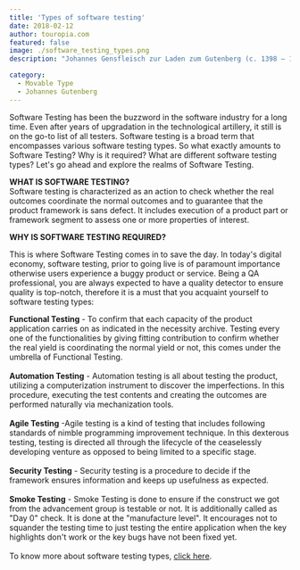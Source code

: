 ```yaml
---
title: 'Types of software testing'
date: 2018-02-12
author: touropia.com
featured: false
image: ./software_testing_types.png
description: "Johannes Gensfleisch zur Laden zum Gutenberg (c. 1398 – 1468) was a German blacksmith, goldsmith, printer,"

category:
  - Movable Type
  - Johannes Gutenberg
---
```



Software Testing has been the buzzword in the software industry for a
long time. Even after years of upgradation in the technological
artillery, it still is on the go-to list of all testers. Software
testing is a broad term that encompasses various software testing types.
So what exactly amounts to Software Testing? Why is it required? What
are different software testing types? Let's go ahead and explore the
realms of Software Testing.

**WHAT IS SOFTWARE TESTING?**\
 Software testing is characterized as an action to check whether the
real outcomes coordinate the normal outcomes and to guarantee that the
product framework is sans defect. It includes execution of a product
part or framework segment to assess one or more properties of interest.

**WHY IS SOFTWARE TESTING REQUIRED?**

This is where Software Testing comes in to save the day. In today's
digital economy, software testing, prior to going live is of paramount
importance otherwise users experience a buggy product or service. Being
a QA professional, you are always expected to have a quality detector to
ensure quality is top-notch, therefore it is a must that you acquaint
yourself to software testing types:

**Functional Testing** - To confirm that each capacity of the product
application carries on as indicated in the necessity archive. Testing
every one of the functionalities by giving fitting contribution to
confirm whether the real yield is coordinating the normal yield or not,
this comes under the umbrella of Functional Testing.\
\
 **Automation Testing** - Automation testing is all about testing the
product, utilizing a computerization instrument to discover the
imperfections. In this procedure, executing the test contents and
creating the outcomes are performed naturally via mechanization tools. \
\
 **Agile Testing** -Agile testing is a kind of testing that includes
following standards of nimble programming improvement technique. In this
dexterous testing, testing is directed all through the lifecycle of the
ceaselessly developing venture as opposed to being limited to a specific
stage. \
\
 **Security Testing** - Security testing is a procedure to decide if the
framework ensures information and keeps up usefulness as expected. \
\
 **Smoke Testing** - Smoke Testing is done to ensure if the construct we
got from the advancement group is testable or not. It is additionally
called as "Day 0" check. It is done at the "manufacture level". It
encourages not to squander the testing time to just testing the entire
application when the key highlights don't work or the key bugs have not
been fixed yet.\
\
 To know more about software testing types, [click
here](https://www.softwaretestingmaterial.com/types-of-software-testing/).
